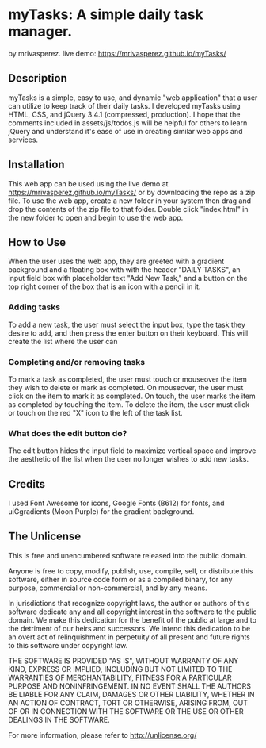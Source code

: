 # myTasks: A simple daily task manager.
by mrivasperez. live demo: <https://mrivasperez.github.io/myTasks/>

## Description
myTasks is a simple, easy to use, and dynamic "web application" that a user can utilize to keep track of their daily tasks. I developed myTasks using HTML, CSS, and jQuery 3.4.1 (compressed, production). I hope that the comments included in assets/js/todos.js will be helpful for others to learn jQuery and understand it's ease of use in creating similar web apps and services.

## Installation
This web app can be used using the live demo at <https://mrivasperez.github.io/myTasks/> or by downloading the repo as a zip file. To use the web app, create a new folder in your system then drag and drop the contents of the zip file to that folder. Double click "index.html" in the new folder to open and begin to use the web app.

## How to Use
When the user uses the web app, they are greeted with a gradient background and a floating box with with the header "DAILY TASKS", an input field box with placeholder text "Add New Task," and a button on the top right corner of the box that is an icon with a pencil in it. 

### Adding tasks
To add a new task, the user must select the input box, type the task they desire to add, and then press the enter button on their keyboard. This will create the list where the user can 

### Completing and/or removing tasks
To mark a task as completed, the user must touch or mouseover the item they wish to delete or mark as completed. On mouseover, the user must click on the item to mark it as completed. On touch, the user marks the item as completed by touching the item. To delete the item, the user must click or touch on the red "X" icon to the left of the task list.

### What does the edit button do?
The edit button hides the input field to maximize vertical space and improve the aesthetic of the list when the user no longer wishes to add new tasks.

## Credits
I used Font Awesome for icons, Google Fonts (B612) for fonts, and uiGgradients (Moon Purple) for the gradient background.


## The Unlicense
This is free and unencumbered software released into the public domain.

Anyone is free to copy, modify, publish, use, compile, sell, or distribute this software, either in source code form or as a compiled binary, for any purpose, commercial or non-commercial, and by any means.

In jurisdictions that recognize copyright laws, the author or authors of this software dedicate any and all copyright interest in the software to the public domain. We make this dedication for the benefit of the public at large and to the detriment of our heirs and successors. We intend this dedication to be an overt act of relinquishment in perpetuity of all present and future rights to this software under copyright law.

THE SOFTWARE IS PROVIDED "AS IS", WITHOUT WARRANTY OF ANY KIND, EXPRESS OR IMPLIED, INCLUDING BUT NOT LIMITED TO THE WARRANTIES OF MERCHANTABILITY, FITNESS FOR A PARTICULAR PURPOSE AND NONINFRINGEMENT. IN NO EVENT SHALL THE AUTHORS BE LIABLE FOR ANY CLAIM, DAMAGES OR OTHER LIABILITY, WHETHER IN AN ACTION OF CONTRACT, TORT OR OTHERWISE, ARISING FROM, OUT OF OR IN CONNECTION WITH THE SOFTWARE OR THE USE OR OTHER DEALINGS IN THE SOFTWARE.

For more information, please refer to <http://unlicense.org/>
